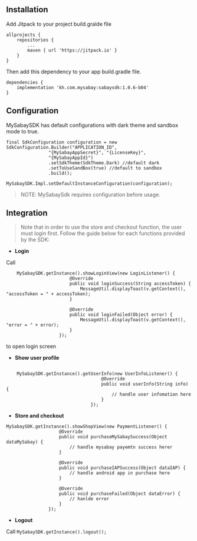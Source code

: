 ## Installation

Add Jitpack to your project build.gralde file

```
allprojects {
    repositories {
        ...
        maven { url 'https://jitpack.io' }
    }
}
```

Then add this dependency to your app build.gradle file.

```
dependencies {
    implementation 'kh.com.mysabay:sabaysdk:1.0.6-b04'
}
```

## Configuration

MySabaySDK has default configurations with dark theme and sandbox mode to true.

```
final SdkConfiguration configuration = new SdkConfiguration.Builder("APPLICATION_ID",
                "{MySabayAppSecret}", "{LicenseKey}",
                "{MySabayAppId}")
                .setSdkTheme(SdkTheme.Dark) //default dark
                .setToUseSandBox(true) //default to sandbox
                .build();
        MySabaySDK.Impl.setDefaultInstanceConfiguration(configuration);
```
> NOTE: MySabaySdk requires configuration before usage.

## Integration

> Note that in order to use the store and checkout function, the user must login first.
> Follow the guide below for each functions provided by the SDK:

*  **Login**

Call 

```
    MySabaySDK.getInstance().showLoginView(new LoginListener() {
                        @Override
                        public void loginSuccess(String accessToken) {
                            MessageUtil.displayToast(v.getContext(), "accessToken = " + accessToken);
                        }
    
                        @Override
                        public void loginFailed(Object error) {
                            MessageUtil.displayToast(v.getContext(), "error = " + error);
                        }
                    });
``` 
to open login screen

* **Show user profile**

```android

    MySabaySDK.getInstance().getUserInfo(new UserInfoListener() {
                                    @Override
                                    public void userInfo(String info) {
                                        // handle user infomation here
                                    }
                                });
```

* **Store and checkout**

```
MySabaySDK.getInstance().showShopView(new PaymentListener() {
                    @Override
                    public void purchaseMySabaySuccess(Object dataMySabay) {
                        // handle mysabay payemtn success herer
                    }

                    @Override
                    public void purchaseIAPSuccess(Object dataIAP) {
                        // handle android app in purchase here
                    }

                    @Override
                    public void purchaseFailed(Object dataError) {
                        // hanlde error
                    }
                });
```

* **Logout**

Call ```MySabaySDK.getInstance().logout();```
